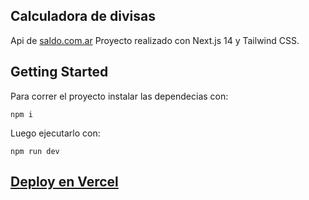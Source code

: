 ## Calculadora de divisas
Api de [saldo.com.ar](https://saldo.com.ar/)
Proyecto realizado con Next.js 14 y Tailwind CSS.

## Getting Started
Para correr el proyecto instalar las dependecias con:
```
npm i
```
Luego ejecutarlo con:
```
npm run dev
```

## [Deploy en Vercel](https://zg-currency-caculator.vercel.app/)

